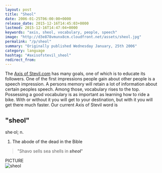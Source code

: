 ```yaml
---
layout: post
title: "Sheol"
date: 2006-01-25T06:00:00+0000
release_date: 2015-12-16T14:45:03+0000
lastmod: 2015-12-16T14:47:04+0000
keywords: "axis, sheol, vocabulary, people, speech"
image: "http://d3e878vmunx8cm.cloudfront.net/assets/sheol.jpg"
permalink: "/p/sheol"
summary: "Originally published Wednesday January, 25th 2006"
category: language
hashtag: "#axisofstevil_sheol"
redirect_from:
---
```


[id_1]: http://d3e878vmunx8cm.cloudfront.net/assets/sheol.jpg "sheol"
The [Axis of Stevil.com](/ "Axis of Stevil.com") has many goals, one of which is to educate its followers. One of the first impressions people gain about other people is a speech impression. A persons memory will retain a lot of information about certain peoples speech. Among those, vocabulary rises to the top. Possessing a good vocabulary is as important as learning how to ride a bike. With or without it you will get to your destination, but with it you will get there much faster. Our current Axis of Stevil word is

## "sheol" ##

she·ol; n.

1. The abode of the dead in the Bible
 
> "Shavo sells sea shells in ***sheol***"

PICTURE   
![sheol][id_1]
